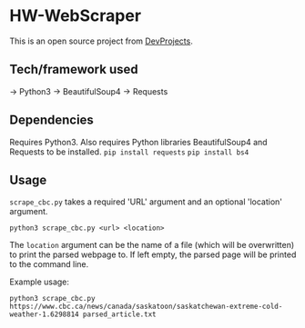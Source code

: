 # HW-WebScraper
This is an open source project from [DevProjects](http://www.codementor.io/projects).

## Tech/framework used
-> Python3
-> BeautifulSoup4
-> Requests

## Dependencies
Requires Python3. Also requires Python libraries BeautifulSoup4 and Requests to be installed.
`pip install requests`
`pip install bs4`

## Usage
`scrape_cbc.py` takes a required 'URL' argument and an optional 'location' argument.

`python3 scrape_cbc.py <url> <location>`

The `location` argument can be the name of a file (which will be overwritten) to print the parsed webpage to. If left empty, the parsed page will be printed to the command line.

Example usage:

`python3 scrape_cbc.py https://www.cbc.ca/news/canada/saskatoon/saskatchewan-extreme-cold-weather-1.6298814 parsed_article.txt`